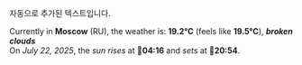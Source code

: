 
자동으로 추가된 텍스트입니다.

<!--START_SECTION:weather:moscow-->
Currently in **Moscow** (RU), the weather is: **19.2°C** (feels like **19.5°C**), ***broken clouds***<br/>
On *July 22, 2025*, the *sun rises* at 🌅**04:16** and *sets* at 🌇**20:54**.
<!--END_SECTION:weather-->
